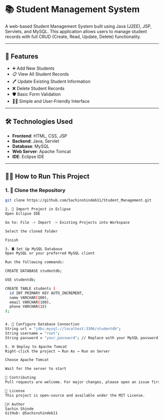 # 📚 Student Management System

A web-based Student Management System built using Java (J2EE), JSP, Servlets, and MySQL. This application allows users to manage student records with full CRUD (Create, Read, Update, Delete) functionality.

---

## 🚀 Features

- ➕ Add New Students  
- 📋 View All Student Records  
- 🖊️ Update Existing Student Information  
- ❌ Delete Student Records  
- 🛡️ Basic Form Validation  
- 👨‍💻 Simple and User-Friendly Interface

---

## 🛠️ Technologies Used

- **Frontend**: HTML, CSS, JSP  
- **Backend**: Java, Servlet  
- **Database**: MySQL  
- **Web Server**: Apache Tomcat  
- **IDE**: Eclipse IDE

---

## 🧑‍💻 How to Run This Project

### 1. 📁 Clone the Repository

```bash
git clone https://github.com/Sachinshindeb11/Student_Management.git

2. 🧩 Import Project in Eclipse
Open Eclipse IDE

Go to: File -> Import -> Existing Projects into Workspace

Select the cloned folder

Finish

3. 🛢️ Set Up MySQL Database
Open MySQL or your preferred MySQL client

Run the following commands:

CREATE DATABASE studentdb;

USE studentdb;

CREATE TABLE students (
  id INT PRIMARY KEY AUTO_INCREMENT,
  name VARCHAR(100),
  email VARCHAR(100),
  phone VARCHAR(15)
);


4. 🔗 Configure Database Connection
String url = "jdbc:mysql://localhost:3306/studentdb";
String username = "root";
String password = "your_password"; // Replace with your MySQL password

5. 🌐 Deploy to Apache Tomcat
Right-click the project → Run As → Run on Server

Choose Apache Tomcat

Wait for the server to start

🤝 Contributing
Pull requests are welcome. For major changes, please open an issue first to discuss what you would like to change.

📄 License
This project is open-source and available under the MIT License.

🙋‍♂️ Author
Sachin Shinde
GitHub: @Sachinshindeb11
